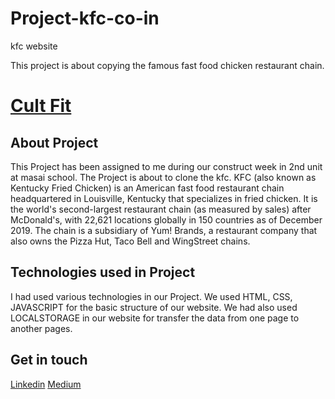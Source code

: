 # Project-kfc-co-in
kfc website

This project is about copying the famous fast food chicken restaurant chain.
# <a href="https://online.kfc.co.in/">Cult Fit</a>
<h2>About Project</h2>
<p>
    This Project has been assigned to me during our construct week in 2nd unit at masai school. The Project is about to clone the kfc. KFC (also known as Kentucky Fried Chicken) is an American fast food restaurant chain headquartered in Louisville, Kentucky that specializes in fried chicken. It is the world's second-largest restaurant chain (as measured by sales) after McDonald's, with 22,621 locations globally in 150 countries as of December 2019. The chain is a subsidiary of Yum! Brands, a restaurant company that also owns the Pizza Hut, Taco Bell and WingStreet chains. </p>
<h2>Technologies used in Project</h2>
<p>
    I had used various technologies in our Project. We used HTML, CSS, JAVASCRIPT for the basic structure of our website. We had also used LOCALSTORAGE in our website for transfer the data from one page to another pages.
</p>


  
<h2>Get in touch</h2>

<a href="https://www.linkedin.com/in/yogesh-bogar-0bb066219/">Linkedin</a>
<a href="https://medium.com/@yogeshbogar099">Medium</a>


    

